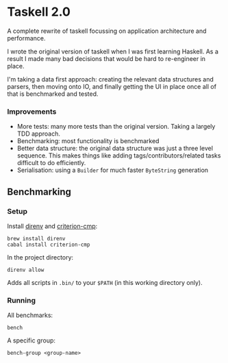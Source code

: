 # Taskell 2.0

A complete rewrite of taskell focussing on application architecture and performance.

I wrote the original version of taskell when I was first learning Haskell. As a result I made many bad decisions that would be hard to re-engineer in place.

I'm taking a data first approach: creating the relevant data structures and parsers, then moving onto IO, and finally getting the UI in place once all of that is benchmarked and tested.

### Improvements

- More tests: many more tests than the original version. Taking a largely TDD approach.
- Benchmarking: most functionality is benchmarked
- Better data structure: the original data structure was just a three level sequence. This makes things like adding tags/contributors/related tasks difficult to do efficiently.
- Serialisation: using a `Builder` for much faster `ByteString` generation

## Benchmarking

### Setup

Install [direnv](https://direnv.net) and [criterion-cmp](https://hackage.haskell.org/package/criterion-cmp):

```shell
brew install direnv
cabal install criterion-cmp
```

In the project directory:

```shell
direnv allow
```

Adds all scripts in `.bin/` to your `$PATH` (in this working directory only).

### Running

All benchmarks:

```shell
bench
```

A specific group:

```shell
bench-group <group-name>
```
